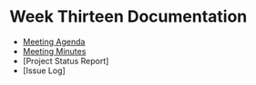 # Week Thirteen Documentation
- [Meeting Agenda](Meeting-Agenda-Week-13.pdf)
- [Meeting Minutes](Meeting-Minutes-Week-13.pdf)
- [Project Status Report] 
- [Issue Log]
